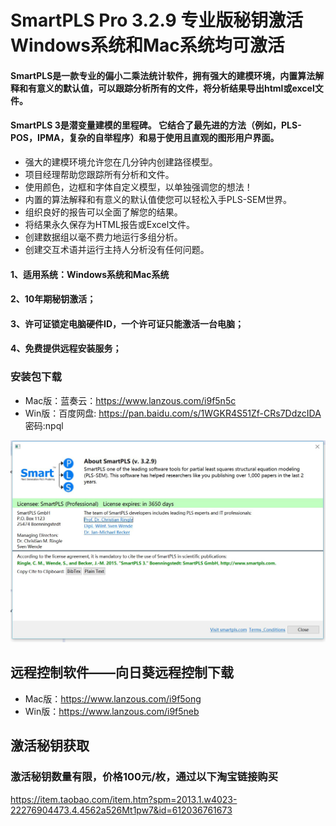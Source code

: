 # SmartPLS Pro 3.2.9 专业版秘钥激活 Windows系统和Mac系统均可激活

#### SmartPLS是一款专业的偏小二乘法统计软件，拥有强大的建模环境，内置算法解释和有意义的默认值，可以跟踪分析所有的文件，将分析结果导出html或excel文件。

#### SmartPLS 3是潜变量建模的里程碑。 它结合了最先进的方法（例如，PLS-POS，IPMA，复杂的自举程序）和易于使用且直观的图形用户界面。

* 强大的建模环境允许您在几分钟内创建路径模型。
* 项目经理帮助您跟踪所有分析和文件。
* 使用颜色，边框和字体自定义模型，以单独强调您的想法！
* 内置的算法解释和有意义的默认值使您可以轻松入手PLS-SEM世界。
* 组织良好的报告可以全面了解您的结果。
* 将结果永久保存为HTML报告或Excel文件。
* 创建数据组以毫不费力地运行多组分析。
* 创建交互术语并运行主持人分析没有任何问题。

#### 1、适用系统：Windows系统和Mac系统
#### 2、10年期秘钥激活；
#### 3、许可证锁定电脑硬件ID，一个许可证只能激活一台电脑；
#### 4、免费提供远程安装服务；


### 安装包下载
* Mac版：蓝奏云：https://www.lanzous.com/i9f5n5c
* Win版：百度网盘: https://pan.baidu.com/s/1WGKR4S51Zf-CRs7DdzcIDA  密码:npql


![](https://raw.githubusercontent.com/Qiyafeng/QSR/master/20200217100738.png)


## 远程控制软件——向日葵远程控制下载

* Mac版：https://www.lanzous.com/i9f5ong
* Win版：https://www.lanzous.com/i9f5neb

## 激活秘钥获取
### 激活秘钥数量有限，价格100元/枚，通过以下淘宝链接购买

https://item.taobao.com/item.htm?spm=2013.1.w4023-22276904473.4.4562a526Mt1pw7&id=612036761673


